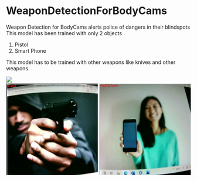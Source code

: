 # WeaponDetectionForBodyCams

Weapon Detection for BodyCams alerts police of dangers in their blindspots
This model has been trained with only 2 objects 
 1. Pistol
 2. Smart Phone

 This model has to be trained with other weapons like knives and other weapons.
 
<img src="https://github.com/ShankarKuchibhotla/WeaponDetectionForBodyCams/blob/main/demo.gif" width=500>
<br>
<img src="https://github.com/ShankarKuchibhotla/WeaponDetectionForBodyCams/blob/main/pistol.JPG" width=250 height=250>
<img src="https://github.com/ShankarKuchibhotla/WeaponDetectionForBodyCams/blob/main/phone.JPG" width=250 height=250>

